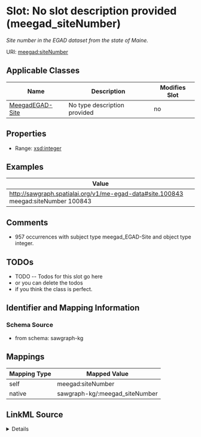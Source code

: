 

# Slot: No slot description provided (meegad_siteNumber)


_Site number in the EGAD dataset from the state of Maine._





URI: [meegad:siteNumber](http://sawgraph.spatialai.org/v1/me-egad#siteNumber)



<!-- no inheritance hierarchy -->





## Applicable Classes

| Name | Description | Modifies Slot |
| --- | --- | --- |
| [MeegadEGAD-Site](../classes/MeegadEGAD-Site.md) | No type description provided |  no  |







## Properties

* Range: [xsd:integer](http://www.w3.org/2001/XMLSchema#integer)






## Examples

| Value |
| --- |
| http://sawgraph.spatialai.org/v1/me-egad-data#site.100843 meegad:siteNumber 100843 |

## Comments

* 957 occurrences with subject type meegad_EGAD-Site and object type integer.

## TODOs

* TODO -- Todos for this slot go here
* or you can delete the todos
* if you think the class is perfect.

## Identifier and Mapping Information







### Schema Source


* from schema: sawgraph-kg




## Mappings

| Mapping Type | Mapped Value |
| ---  | ---  |
| self | meegad:siteNumber |
| native | sawgraph-kg/:meegad_siteNumber |




## LinkML Source

<details>
```yaml
name: meegad_siteNumber
description: Site number in the EGAD dataset from the state of Maine.
title: No slot description provided
todos:
- TODO -- Todos for this slot go here
- or you can delete the todos
- if you think the class is perfect.
comments:
- 957 occurrences with subject type meegad_EGAD-Site and object type integer.
examples:
- value: http://sawgraph.spatialai.org/v1/me-egad-data#site.100843 meegad:siteNumber
    100843
from_schema: sawgraph-kg
rank: 1000
slot_uri: meegad:siteNumber
alias: meegad_siteNumber
domain_of:
- meegad_EGAD-Site
range: integer

```
</details>